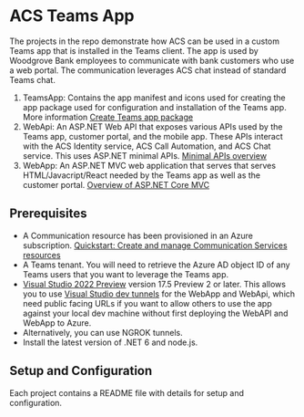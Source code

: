 # ACS Teams App 
The projects in the repo demonstrate how ACS can be used in a custom Teams app that is installed in the Teams client. The app is used by Woodgrove Bank employees to communicate with bank customers who use a web portal.  The communication leverages ACS chat instead of standard Teams chat.

1. TeamsApp: Contains the app manifest and icons used for creating the app package used for configuration and installation of the Teams app. More information [Create Teams app package](https://learn.microsoft.com/en-us/microsoftteams/platform/concepts/build-and-test/apps-package)
1. WebApi: An ASP.NET Web API that exposes various APIs used by the Teams app, customer portal, and the mobile app. These APIs interact with the ACS Identity service, ACS Call Automation, and ACS Chat service. This uses ASP.NET minimal APIs. [Minimal APIs overview](https://learn.microsoft.com/en-us/aspnet/core/fundamentals/minimal-apis/overview?view=aspnetcore-7.0)
1. WebApp: An ASP.NET MVC web application that serves that serves HTML/Javacript/React needed by the Teams app as well as the customer portal. [Overview of ASP.NET Core MVC](https://learn.microsoft.com/en-us/aspnet/core/mvc/overview?view=aspnetcore-7.0)

## Prerequisites

- A Communication resource has been provisioned in an Azure subscription. [Quickstart: Create and manage Communication Services resources](https://learn.microsoft.com/en-us/azure/communication-services/quickstarts/create-communication-resource?tabs=windows&pivots=platform-azp)
- A Teams tenant.  You will need to retrieve the Azure AD object ID of any Teams users that you want to leverage the Teams app.
- [Visual Studio 2022 Preview](https://visualstudio.microsoft.com/vs/preview/) version 17.5 Preview 2 or later. This allows you to use [Visual Studio dev tunnels](https://learn.microsoft.com/en-us/aspnet/core/test/dev-tunnels?view=aspnetcore-7.0) for the WebApp and WebApi, which need public facing URLs if you want to allow others to use the app against your local dev machine without first deploying the WebAPI and WebApp to Azure.
- Alternatively, you can use NGROK tunnels.
- Install the latest version of .NET 6 and node.js.

## Setup and  Configuration

Each project contains a README file with details for setup and  configuration.
